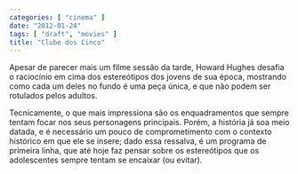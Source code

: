 ```yaml
---
categories: [ "cinema" ]
date: "2012-01-24"
tags: [ "draft", "movies" ]
title: "Clube dos Cinco"
---
```

Apesar de parecer mais um filme sessão da tarde, Howard Hughes desafia o
raciocínio em cima dos estereótipos dos jovens de sua época, mostrando
como cada um deles no fundo é uma peça única, e que não podem ser
rotulados pelos adultos.

Tecnicamente, o que mais impressiona são os enquadramentos que sempre
tentam focar nos seus personagens principais. Porém, a história já soa
meio datada, e é necessário um pouco de comprometimento com o contexto
histórico em que ele se insere; dado essa ressalva, é um programa de
primeira linha, que até hoje faz pensar sobre os estereótipos que os
adolescentes sempre tentam se encaixar (ou evitar).

